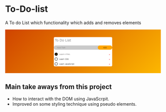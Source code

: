 # To-Do-list
A To do List which functionality which adds and removes elements

![FinalProject](assets/FinalProject.png)

## Main take aways from this project
+ How to interact with the DOM using JavaScrpit.
+ Improved on some styling technique using  pseudo elements.

